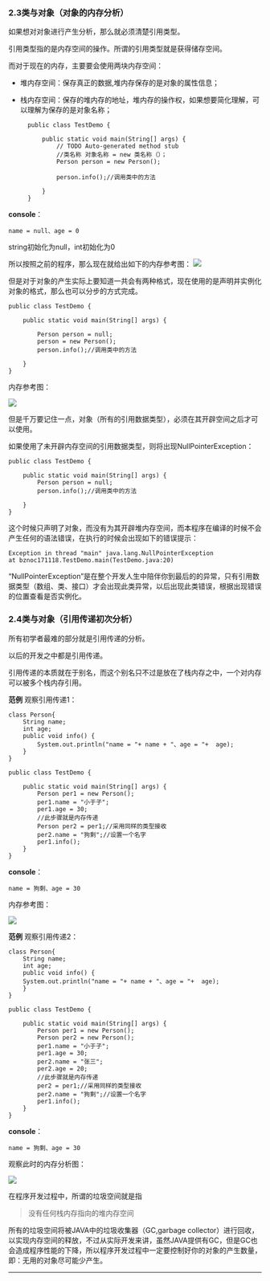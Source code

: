 ### 2.3类与对象（对象的内存分析） ###

如果想对对象进行产生分析，那么就必须清楚引用类型。

引用类型指的是内存空间的操作。所谓的引用类型就是获得储存空间。

而对于现在的内存，主要要会使用两块内存空间：

- 堆内存空间：保存真正的数据,堆内存保存的是对象的属性信息；
- 栈内存空间：保存的堆内存的地址，堆内存的操作权，如果想要简化理解，可以理解为保存的是对象名称；

		public class TestDemo {

			public static void main(String[] args) {
				// TODO Auto-generated method stub
				//类名称 对象名称 = new 类名称（）；
				Person person = new Person();
				
				person.info();//调用类中的方法
						
			}
		}

**console**：

	name = null、age = 0 

string初始化为null，int初始化为0

所以按照之前的程序，那么现在就给出如下的内存参考图：
![](https://i.imgur.com/OFOD6vQ.png)

但是对于对象的产生实际上要知道一共会有两种格式，现在使用的是声明并实例化对象的格式，那么也可以分步的方式完成。

	public class TestDemo {
		
		public static void main(String[] args) {
				
			Person person = null;
			person = new Person();
			person.info();//调用类中的方法
						
		}
	}

内存参考图：

![](https://i.imgur.com/wmFqEBh.png)

但是千万要记住一点，对象（所有的引用数据类型），必须在其开辟空间之后才可以使用。

如果使用了未开辟内存空间的引用数据类型，则将出现NullPointerException：

	public class TestDemo {
		
		public static void main(String[] args) {
			Person person = null;
			person.info();//调用类中的方法
						
		}		
	}


这个时候只声明了对象，而没有为其开辟堆内存空间，而本程序在编译的时候不会产生任何的语法错误，在执行的时候会出现如下的错误提示：

	Exception in thread "main" java.lang.NullPointerException
	at bznoc171118.TestDemo.main(TestDemo.java:20)

“NullPointerException”是在整个开发人生中陪伴你到最后的的异常，只有引用数据类型（数组、类、接口）才会出现此类异常，以后出现此类错误，根据出现错误的位置查看是否实例化。


### 2.4类与对象（引用传递初次分析） ###

所有初学者最难的部分就是引用传递的分析。

以后的开发之中都是引用传递。

引用传递的本质就在于别名，而这个别名只不过是放在了栈内存之中，一个对内存可以被多个栈内存引用。

**范例** 观察引用传递1：

	class Person{
		String name;
		int age;
		public void info() {
			System.out.println("name = "+ name + "、age = "+  age);
		}
	}

	public class TestDemo {
		
		public static void main(String[] args) {
			Person per1 = new Person();
			per1.name = "小于子";
			per1.age = 30;
			//此步骤就是内存传递
			Person per2 = per1;//采用同样的类型接收
			per2.name = "狗剩";//设置一个名字
			per1.info();
		}
	}

**console**：

	name = 狗剩、age = 30


内存参考图：

![](https://i.imgur.com/lmK9ckU.png)

**范例** 观察引用传递2：

	class Person{
		String name;
		int age;
		public void info() {
		System.out.println("name = "+ name + "、age = "+  age);
		}
	}

	public class TestDemo {
		
		public static void main(String[] args) {
			Person per1 = new Person();
			Person per2 = new Person();
			per1.name = "小于子";
			per1.age = 30;
			per2.name = "张三";
			per2.age = 20;
			//此步骤就是内存传递
			per2 = per1;//采用同样的类型接收
			per2.name = "狗剩";//设置一个名字
			per1.info();
		}
	}

**console**：
	
	name = 狗剩、age = 30

观察此时的内存分析图：

![](https://i.imgur.com/3y7tRhc.png)


在程序开发过程中，所谓的垃圾空间就是指
> 没有任何栈内存指向的堆内存空间

所有的垃圾空间将被JAVA中的垃圾收集器（GC,garbage collector）进行回收，以实现内存空间的释放，不过从实际开发来讲，虽然JAVA提供有GC，但是GC也会造成程序性能的下降，所以程序开发过程中一定要控制好你的对象的产生数量，即：无用的对象尽可能少产生。

------
